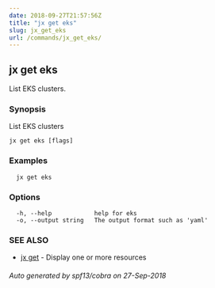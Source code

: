 ```yaml
---
date: 2018-09-27T21:57:56Z
title: "jx get eks"
slug: jx_get_eks
url: /commands/jx_get_eks/
---
```

## jx get eks

List EKS clusters.

### Synopsis

List EKS clusters

```
jx get eks [flags]
```

### Examples

```
  jx get eks
```

### Options

```
  -h, --help            help for eks
  -o, --output string   The output format such as 'yaml'
```

### SEE ALSO

* [jx get](/commands/jx_get/)	 - Display one or more resources

###### Auto generated by spf13/cobra on 27-Sep-2018
